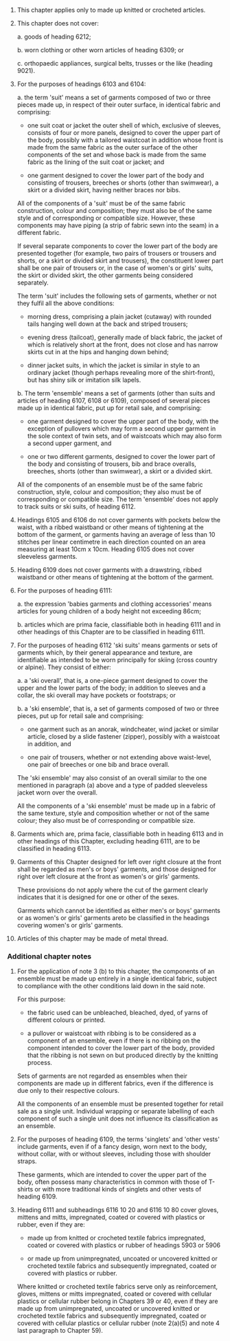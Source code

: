 1. This chapter applies only to made up knitted or crocheted articles.

2. This chapter does not cover:

    a. goods of heading 6212;
    
    b. worn clothing or other worn articles of heading 6309; or
    
    c. orthopaedic appliances, surgical belts, trusses or the like (heading 9021).

3. For the purposes of headings 6103 and 6104:

    a. the term 'suit' means a set of garments composed of two or three pieces made up, in respect of their outer surface, in identical fabric and comprising:
    
    - one suit coat or jacket the outer shell of which, exclusive of sleeves, consists of four or more panels, designed to cover the upper part of the body, possibly with a tailored waistcoat in addition whose front is made from the same fabric as the outer surface of the other components of the set and whose back is made from the same fabric as the lining of the suit coat or jacket; and
    
    - one garment designed to cover the lower part of the body and consisting of trousers, breeches or shorts (other than swimwear), a skirt or a divided skirt, having neither braces nor bibs.
    
    All of the components of a 'suit' must be of the same fabric construction, colour and composition; they must also be of the same style and of corresponding or compatible size. However, these components may have piping (a strip of fabric sewn into the seam) in a different fabric.
    
    If several separate components to cover the lower part of the body are presented together (for example, two pairs of trousers or trousers and shorts, or a skirt or divided skirt and trousers), the constituent lower part shall be one pair of trousers or, in the case of women's or girls' suits, the skirt or divided skirt, the other garments being considered separately.
    
    The term 'suit' includes the following sets of garments, whether or not they fulfil all the above conditions:
    
    - morning dress, comprising a plain jacket (cutaway) with rounded tails hanging well down at the back and striped trousers;
    
    - evening dress (tailcoat), generally made of black fabric, the jacket of which is relatively short at the front, does not close and has narrow skirts cut in at the hips and hanging down behind;
    
    - dinner jacket suits, in which the jacket is similar in style to an ordinary jacket (though perhaps revealing more of the shirt-front), but has shiny silk or imitation silk lapels.
    
    b. The term 'ensemble' means a set of garments (other than suits and articles of heading 6107, 6108 or 6109), composed of several pieces made up in identical fabric, put up for retail sale, and comprising:
    
    - one garment designed to cover the upper part of the body, with the exception of pullovers which may form a second upper garment in the sole context of twin sets, and of waistcoats which may also form a second upper garment, and
    
    - one or two different garments, designed to cover the lower part of the body and consisting of trousers, bib and brace overalls, breeches, shorts (other than swimwear), a skirt or a divided skirt.
    
    All of the components of an ensemble must be of the same fabric construction, style, colour and composition; they also must be of corresponding or compatible size. The term 'ensemble' does not apply to track suits or ski suits, of heading 6112.

4. Headings 6105 and 6106 do not cover garments with pockets below the waist, with a ribbed waistband or other means of tightening at the bottom of the garment, or garments having an average of less than 10 stitches per linear centimetre in each direction counted on an area measuring at least 10cm x 10cm. Heading 6105 does not cover sleeveless garments.

5. Heading 6109 does not cover garments with a drawstring, ribbed waistband or other means of tightening at the bottom of the garment.

6. For the purposes of heading 6111:

    a. the expression 'babies garments and clothing accessories' means articles for young children of a body height not exceeding 86cm;
    
    b. articles which are prima facie, classifiable both in heading 6111 and in other headings of this Chapter are to be classified in heading 6111.

7. For the purposes of heading 6112 'ski suits' means garments or sets of garments which, by their general appearance and texture, are identifiable as intended to be worn principally for skiing (cross country or alpine). They consist of either:

    a. a 'ski overall', that is, a one-piece garment designed to cover the upper and the lower parts of the body; in addition to sleeves and a collar, the ski overall may have pockets or footstraps; or
    
    b. a 'ski ensemble', that is, a set of garments composed of two or three pieces, put up for retail sale and comprising:
    
    - one garment such as an anorak, windcheater, wind jacket or similar article, closed by a slide fastener (zipper), possibly with a waistcoat in addition, and
    
    - one pair of trousers, whether or not extending above waist-level, one pair of breeches or one bib and brace overall.
    
    The 'ski ensemble' may also consist of an overall similar to the one mentioned in paragraph (a) above and a type of padded sleeveless jacket worn over the overall.
    
    All the components of a 'ski ensemble' must be made up in a fabric of the same texture, style and composition whether or not of the same colour; they also must be of corresponding or compatible size.

8. Garments which are, prima facie, classifiable both in heading 6113 and in other headings of this Chapter, excluding heading 6111, are to be classified in heading 6113.

9. Garments of this Chapter designed for left over right closure at the front shall be regarded as men's or boys' garments, and those designed for right over left closure at the front as women's or girls' garments.

    These provisions do not apply where the cut of the garment clearly indicates that it is designed for one or other of the sexes.
    
    Garments which cannot be identified as either men's or boys' garments or as women's or girls' garments areto be classified in the headings covering women's or girls' garments.

10. Articles of this chapter may be made of metal thread.

### Additional chapter notes

1. For the application of note 3 (b) to this chapter, the components of an ensemble must be made up entirely in a single identical fabric, subject to compliance with the other conditions laid down in the said note.

    For this purpose:
    
    - the fabric used can be unbleached, bleached, dyed, of yarns of different colours or printed.
    
    - a pullover or waistcoat with ribbing is to be considered as a component of an ensemble, even if there is no ribbing on the component intended to cover the lower part of the body, provided that the ribbing is not sewn on but produced directly by the knitting process.
    
    Sets of garments are not regarded as ensembles when their components are made up in different fabrics, even if the difference is due only to their respective colours.
    
    All the components of an ensemble must be presented together for retail sale as a single unit. Individual wrapping or separate labelling of each component of such a single unit does not influence its classification as an ensemble.

2. For the purposes of heading 6109, the terms 'singlets' and 'other vests' include garments, even if of a fancy design, worn next to the body, without collar, with or without sleeves, including those with shoulder straps.

    These garments, which are intended to cover the upper part of the body, often possess many characteristics in common with those of T-shirts or with more traditional kinds of singlets and other vests of heading 6109.

3. Heading 6111 and subheadings 6116 10 20 and 6116 10 80 cover gloves, mittens and mitts, impregnated, coated or covered with plastics or rubber, even if they are:

    - made up from knitted or crocheted textile fabrics impregnated, coated or covered with plastics or rubber of headings 5903 or 5906
    
    - or made up from unimpregnated, uncoated or uncovered knitted or crocheted textile fabrics and subsequently impregnated, coated or covered with plastics or rubber.
    
    Where knitted or crocheted textile fabrics serve only as reinforcement, gloves, mittens or mitts impregnated, coated or covered with cellular plastics or cellular rubber belong in Chapters 39 or 40, even if they are made up from unimpregnated, uncoated or uncovered knitted or crocheted textile fabrics and subsequently impregnated, coated or covered with cellular plastics or cellular rubber (note 2(a)(5) and note 4 last paragraph to Chapter 59).
